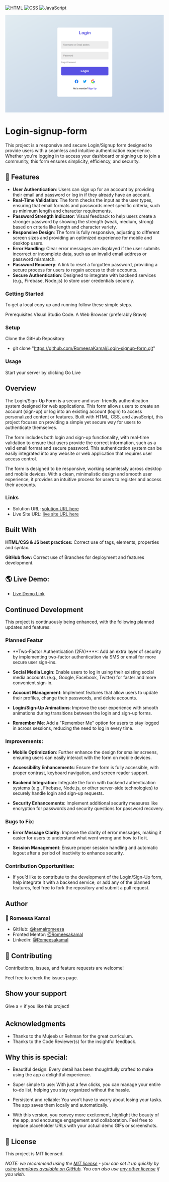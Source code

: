![HTML](https://img.shields.io/badge/-HTML-orange) ![CSS](https://img.shields.io/badge/-CSS-blue) ![JavaScript](https://img.shields.io/badge/-JavaScript-yellow)

![Design preview for the To-do app coding ](./login-sign-up-form.png)


# Login-signup-form
This project is a responsive and secure Login/Signup form designed to provide users with a seamless and intuitive authentication experience. Whether you're logging in to access your dashboard or signing up to join a community, this form ensures simplicity, efficiency, and security.


## 🌟 Features

- **User Authentication**: Users can sign up for an account by providing their email and password or log in if they already have an account.
- **Real-Time Validation**: The form checks the input as the user types, ensuring that email formats and passwords meet specific criteria, such as minimum length and character requirements.
- **Password Strength Indicator**: Visual feedback to help users create a stronger password by showing the strength (weak, medium, strong) based on criteria like length and character variety.
- **Responsive Design**: The form is fully responsive, adjusting to different screen sizes and providing an optimized experience for mobile and desktop users.
- **Error Handling**: Clear error messages are displayed if the user submits incorrect or incomplete data, such as an invalid email address or password mismatch.
- **Password Recovery**: A link to reset a forgotten password, providing a secure process for users to regain access to their accounts.
- **Secure Authentication**: Designed to integrate with backend services (e.g., Firebase, Node.js) to store user credentials securely.


### Getting Started

To get a local copy up and running follow these simple steps.

Prerequisites
VIsual Studio Code.
A Web Browser (preferably Brave)

### Setup

Clone the GitHub Repository

- git clone "https://github.com/RomeesaKamal/Login-signup-form.git"

### Usage

Start your server by clicking Go Live

## Overview

The Login/Sign-Up Form is a secure and user-friendly authentication system designed for web applications. This form allows users to create an account (sign-up) or log into an existing account (login) to access personalized content or features. Built with HTML, CSS, and JavaScript, this project focuses on providing a simple yet secure way for users to authenticate themselves.

The form includes both login and sign-up functionality, with real-time validation to ensure that users provide the correct information, such as a valid email format and secure password. This authentication system can be easily integrated into any website or web application that requires user access control.

The form is designed to be responsive, working seamlessly across desktop and mobile devices. With a clean, minimalistic design and smooth user experience, it provides an intuitive process for users to register and access their accounts.

### Links

- Solution URL: [ solution URL here](https://github.com/RomeesaKamal/Login-signup-form)
- Live Site URL: [ live site URL here](https://romeesakamal.github.io/Login-signup-form/)

## Built With

**HTML/CSS & JS best practices:** Correct use of tags, elements, properties and syntax.

**GitHub flow:** Correct use of Branches for deployment and features development.

## 🌎 Live Demo:

- [Live Demo Link](https://romeesakamal.github.io/Login-signup-form/)

## Continued Development
This project is continuously being enhanced, with the following planned updates and features:

### Planned Featur

- **Two-Factor Authentication (2FA)****: Add an extra layer of security by implementing two-factor authentication via SMS or email for more secure user sign-ins.

- **Social Media Login**: Enable users to log in using their existing social media accounts (e.g., Google, Facebook, Twitter) for faster and more convenient sign-in.

- **Account Management**: Implement features that allow users to update their profiles, change their passwords, and delete accounts.

- **Login/Sign-Up Animations**: Improve the user experience with smooth animations during transitions between the login and sign-up forms.

- **Remember Me**: Add a "Remember Me" option for users to stay logged in across sessions, reducing the need to log in every time.

### Improvements:

- **Mobile Optimization**: Further enhance the design for smaller screens, ensuring users can easily interact with the form on mobile devices.

- **Accessibility Enhancements**: Ensure the form is fully accessible, with proper contrast, keyboard navigation, and screen reader support.

- **Backend Integration**: Integrate the form with backend authentication systems (e.g., Firebase, Node.js, or other server-side technologies) to securely handle login and sign-up requests.

- **Security Enhancements**: Implement additional security measures like encryption for passwords and security questions for password recovery.

### Bugs to Fix:

- **Error Message Clarity**: Improve the clarity of error messages, making it easier for users to understand what went wrong and how to fix it.

- **Session Management**: Ensure proper session handling and automatic logout after a period of inactivity to enhance security.

### Contribution Opportunities:
- If you’d like to contribute to the development of the Login/Sign-Up form, help integrate it with a backend service, or add any of the planned features, feel free to fork the repository and submit a pull request.


## Author

### 👤 **Romeesa Kamal**

- GitHub: [@kamalromeesa](https://github.com/RomeesaKamal/)
- Fronted Mentor: [@Romeesakamal](https://www.frontendmentor.io/profile/RomeesaKamal)
- Linkedin: [@Romeesakamal](https://www.linkedin.com/in/romeesa-kamal-7864b8342/)

## 🤝 Contributing

Contributions, issues, and feature requests are welcome!

Feel free to check the issues page.

## Show your support

Give a ⭐️ if you like this project!

## Acknowledgments

- Thanks to the Mujeeb ur Rehman for the great curriculum.
- Thanks to the Code Reviewer(s) for the insightful feedback.


## Why this is special:

- Beautiful design: Every detail has been thoughtfully crafted to make using the app a delightful experience.

- Super simple to use: With just a few clicks, you can manage your entire to-do list, helping you stay organized without the hassle.

- Persistent and reliable: You won’t have to worry about losing your tasks. The app saves them locally and automatically.

- With this version, you convey more excitement, highlight the beauty of the app, and encourage engagement and collaboration. Feel free to replace placeholder URLs with your actual demo GIFs or screenshots.

## 📝 License

This project is MIT licensed.

_NOTE: we recommend using the [MIT license](https://choosealicense.com/licenses/mit/) - you can set it up quickly by [using templates available on GitHub](https://docs.github.com/en/communities/setting-up-your-project-for-healthy-contributions/adding-a-license-to-a-repository). You can also use [any other license](https://choosealicense.com/licenses/) if you wish._



